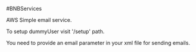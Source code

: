 #BNBServices

AWS Simple email service.

To setup dummyUser visit '/setup' path.

You need to provide an email parameter in your xml file for sending emails.
